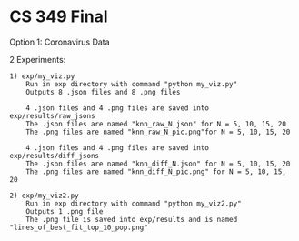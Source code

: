 # CS 349 Final

Option 1: Coronavirus Data

2 Experiments:

	1) exp/my_viz.py
		Run in exp directory with command "python my_viz.py"
		Outputs 8 .json files and 8 .png files

		4 .json files and 4 .png files are saved into exp/results/raw_jsons
		The .json files are named "knn_raw_N.json" for N = 5, 10, 15, 20
		The .png files are named "knn_raw_N_pic.png"for N = 5, 10, 15, 20

		4 .json files and 4 .png files are saved into exp/results/diff_jsons
		The .json files are named "knn_diff_N.json" for N = 5, 10, 15, 20
		The .png files are named "knn_diff_N_pic.png" for N = 5, 10, 15, 20

	2) exp/my_viz2.py
		Run in exp directory with command "python my_viz2.py"
		Outputs 1 .png file
		The .png file is saved into exp/results and is named "lines_of_best_fit_top_10_pop.png"

